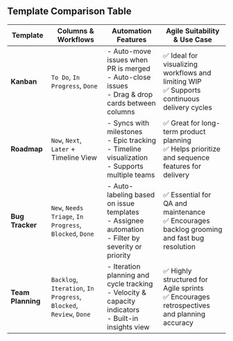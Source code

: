 ## Template Comparison Table

| Template         | Columns & Workflows                                                                 | Automation Features                                                                                     | Agile Suitability & Use Case                                                                 |
|------------------|--------------------------------------------------------------------------------------|----------------------------------------------------------------------------------------------------------|-----------------------------------------------------------------------------------------------|
| **Kanban**        | `To Do`, `In Progress`, `Done`                                                      | - Auto-move issues when PR is merged<br>- Auto-close issues<br>- Drag & drop cards between columns      | ✅ Ideal for visualizing workflows and limiting WIP<br>✅ Supports continuous delivery cycles  |
| **Roadmap**       | `Now`, `Next`, `Later` + Timeline View                                              | - Syncs with milestones<br>- Epic tracking<br>- Timeline visualization<br>- Supports multiple teams     | ✅ Great for long-term product planning<br>✅ Helps prioritize and sequence features for delivery |
| **Bug Tracker**   | `New`, `Needs Triage`, `In Progress`, `Blocked`, `Done`                             | - Auto-labeling based on issue templates<br>- Assignee automation<br>- Filter by severity or priority    | ✅ Essential for QA and maintenance<br>✅ Encourages backlog grooming and fast bug resolution   |
| **Team Planning** | `Backlog`, `Iteration`, `In Progress`, `Blocked`, `Review`, `Done`                  | - Iteration planning and cycle tracking<br>- Velocity & capacity indicators<br>- Built-in insights view | ✅ Highly structured for Agile sprints<br>✅ Encourages retrospectives and planning accuracy    |

